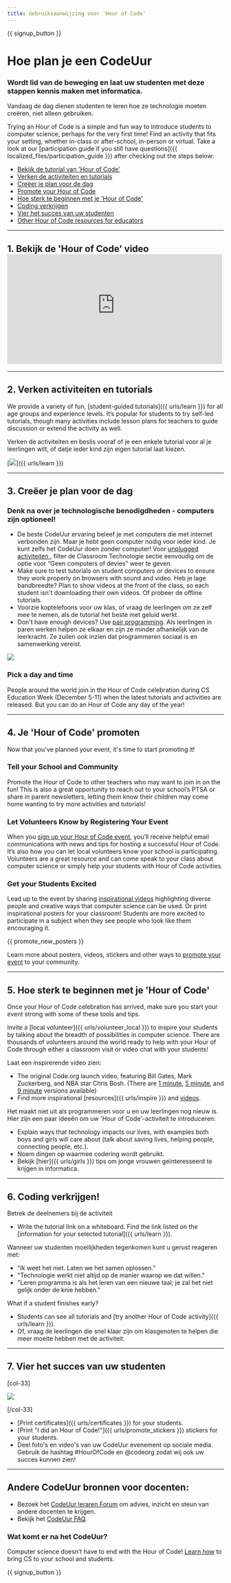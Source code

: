 ```yaml
---
title: Gebruiksaanwijzing voor 'Hour of Code'
---
```


{{ signup_button }}

# Hoe plan je een CodeUur

### Wordt lid van de beweging en laat uw studenten met deze stappen kennis maken met informatica.

Vandaag de dag dienen studenten te leren hoe ze technologie moeten creëren, niet alleen gebruiken.

Trying an Hour of Code is a simple and fun way to introduce students to computer science, perhaps for the very first time! Find an activity that fits your setting, whether in-class or after-school, in-person or virtual. Take a look at our [participation guide if you still have questions]({{ localized_files/participation_guide }}) after checking out the steps below:

- [Bekijk de tutorial van 'Hour of Code'](#how-to-video)
- [Verken de activiteiten en tutorials](#explore-activities)
- [Creëer je plan voor de dag](#create-your-plan)
- [Promote your Hour of Code](#promote-your-hour)
- [Hoe sterk te beginnen met je 'Hour of Code'](#how-to-start)
- [Coding verkrijgen](#code)
- [Vier het succes van uw studenten](#celebrate)
- [Other Hour of Code resources for educators](#other-resources)

* * *

<a id="how-to-video"></a>

## 1. Bekijk de 'Hour of Code' video <iframe width="500" height="255" src="https://www.youtube-nocookie.com/embed/SrnvvWDm73k" frameborder="0" allowfullscreen></iframe> 

* * *

<a id="explore-activities"></a>

## 2. Verken activiteiten en tutorials

We provide a variety of fun, [student-guided tutorials]({{ urls/learn }}) for all age groups and experience levels. It’s popular for students to try self-led tutorials, though many activities include lesson plans for teachers to guide discussion or extend the activity as well.

Verken de activiteiten en beslis vooraf of je een enkele tutorial voor al je leerlingen wilt, of datje ieder kind zijn eigen tutorial laat kiezen.

[![](/images/tutorials.png)]({{ urls/learn }})

* * *

<a id="create-your-plan"></a>

## 3. Creëer je plan voor de dag

### Denk na over je technologische benodigdheden - computers zijn optioneel!

- De beste CodeUur ervaring beleef je met computers die met internet verbonden zijn. Maar je hebt geen computer nodig voor ieder kind. Je kunt zelfs het CodeUur doen zonder computer! Voor <a href=“/learn”> unplugged activiteiten </a>, filter de Classroom Technologie sectie eenvoudig om de optie voor “Geen computers of devies” weer te geven.
- Make sure to test tutorials on student computers or devices to ensure they work properly on browsers with sound and video. Heb je lage bandbreedte? Plan to show videos at the front of the class, so each student isn't downloading their own videos. Of probeer de offline tutorials.
- Voorzie koptelefoons voor uw klas, of vraag de leerlingen om ze zelf mee te nemen, als de tutorial het beste met geluid werkt.
- Don't have enough devices? Use [pair programming](https://www.youtube.com/watch?v=vgkahOzFH2Q). Als leerlingen in paren werken helpen ze elkaar en zijn ze minder afhankelijk van de leerkracht. Ze zullen ook inzien dat programmeren sociaal is en samenwerking vereist.

<img src="/images/fit-600/group_ipad.jpg" />

### Pick a day and time

People around the world join in the Hour of Code celebration during CS Education Week (December 5-11) when the latest tutorials and activities are released. But you can do an Hour of Code any day of the year!

* * *

<a id="promote-your-hour"></a>

## 4. Je 'Hour of Code' promoten

Now that you've planned your event, it's time to start promoting it!

### Tell your School and Community

Promote the Hour of Code to other teachers who may want to join in on the fun! This is also a great opportunity to reach out to your school’s PTSA or share in parent newsletters, letting them know their children may come home wanting to try more activities and tutorials!

### Let Volunteers Know by Registering Your Event

When you [sign up your Hour of Code event](/events), you’ll receive helpful email communications with news and tips for hosting a successful Hour of Code. It’s also how you can let local volunteers know your school is participating. Volunteers are a great resource and can come speak to your class about computer science or simply help your students with Hour of Code activities.

### Get your Students Excited

Lead up to the event by sharing [inspirational videos](/promote/resources) highlighting diverse people and creative ways that computer science can be used. Or print inspirational posters for your classroom! Students are more excited to participate in a subject when they see people who look like them encouraging it.

{{ promote_new_posters }}

Learn more about posters, videos, stickers and other ways to [promote your event](/promote/resources#posters) to your community.

* * *

<a id="how-to-start"></a>

## 5. Hoe sterk te beginnen met je 'Hour of Code'

Once your Hour of Code celebration has arrived, make sure you start your event strong with some of these tools and tips.

Invite a [local volunteer]({{ urls/volunteer_local }}) to inspire your students by talking about the breadth of possibilities in computer science. There are thousands of volunteers around the world ready to help with your Hour of Code through either a classroom visit or video chat with your students!

Laat een inspirerende video zien:

- The original Code.org launch video, featuring Bill Gates, Mark Zuckerberg, and NBA star Chris Bosh. (There are [1 minute](https://www.youtube.com/watch?v=qYZF6oIZtfc), [5 minute](https://www.youtube.com/watch?v=nKIu9yen5nc), and [9 minute](https://www.youtube.com/watch?v=dU1xS07N-FA) versions available)
- Find more inspirational [resources]({{ urls/inspire }}) and [videos](https://www.youtube.com/playlist?list=PLzdnOPI1iJNfpD8i4Sx7U0y2MccnrNZuP).

Het maakt niet uit als programmeren voor u en uw leerlingen nog nieuw is. Hier zijn een paar ideeën om uw 'Hour of Code'-activiteit te introduceren:

- Explain ways that technology impacts our lives, with examples both boys and girls will care about (talk about saving lives, helping people, connecting people, etc.).
- Noem dingen op waarmee codering wordt gebruikt.
- Bekijk [hier]({{ urls/girls }}) tips om jonge vrouwen geïnteresseerd te krijgen in informatica.

* * *

<a id="code"></a>

## 6. Coding verkrijgen!

Betrek de deelnemers bij de activiteit

- Write the tutorial link on a whiteboard. Find the link listed on the [information for your selected tutorial]({{ urls/learn }}).

Wanneer uw studenten moeilijkheden tegenkomen kunt u gerust reageren met:

- "Ik weet het niet. Laten we het samen oplossen."
- "Technologie werkt niet altijd op de manier waarop we dat willen."
- "Leren programma is als het leren van een nieuwe taal; je zal het niet gelijk onder de knie hebben."

What if a student finishes early?

- Students can see all tutorials and [try another Hour of Code activity]({{ urls/learn }}).
- Of, vraag de leerlingen die snel klaar zijn om klasgenoten te helpen die meer moeite hebben met de activiteit.

* * *

<a id="celebrate"></a>

## 7. Vier het succes van uw studenten

[col-33]

![](/images/fit-600/boy-certificate.jpg)

[/col-33]

- [Print certificates]({{ urls/certificates }}) for your students.
- [Print "I did an Hour of Code!"]({{ urls/promote_stickers }}) stickers for your students.
- Deel foto's en video's van uw CodeUur evenement op sociale media. Gebruik de hashtag #HourOfCode en @codeorg zodat wij ook uw succes kunnen zien!

* * *

<a id="other-resources"></a>

## Andere CodeUur bronnen voor docenten:

- Bezoek het [CodeUur leraren Forum](http://forum.code.org/c/plc/hour-of-code) om advies, inzicht en steun van andere docenten te krijgen.
- Bekijk het [CodeUur FAQ](https://support.code.org/hc/en-us/categories/200147083-Hour-of-Code).

### Wat komt er na het CodeUur?

Computer science doesn’t have to end with the Hour of Code! [Learn how](/beyond) to bring CS to your school and students.

{{ signup_button }}